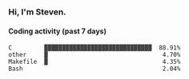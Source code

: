 ### Hi, I'm Steven.

#### Coding activity (past 7 days)
```
C         ▓▓▓▓▓▓▓▓▓▓▓▓▓▓▓▓▓▓▓▓▓▓▓▓▓▓▓▓▓▓  88.91%
other     ▓                                4.70%
Makefile  ▓                                4.35%
Bash                                       2.04%
```
